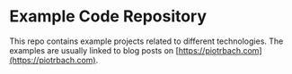 # Example Code Repository

This repo contains example projects related to different technologies.
The examples are usually linked to blog posts on [https://piotrbach.com](https://piotrbach.com).
